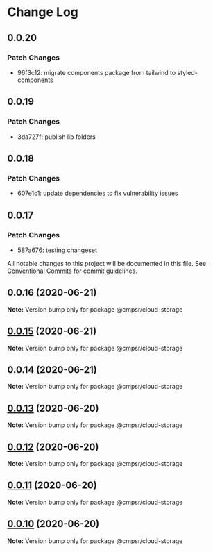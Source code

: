 # Change Log

## 0.0.20

### Patch Changes

- 96f3c12: migrate components package from tailwind to styled-components

## 0.0.19

### Patch Changes

- 3da727f: publish lib folders

## 0.0.18

### Patch Changes

- 607e1c1: update dependencies to fix vulnerability issues

## 0.0.17

### Patch Changes

- 587a676: testing changeset

All notable changes to this project will be documented in this file.
See [Conventional Commits](https://conventionalcommits.org) for commit guidelines.

## 0.0.16 (2020-06-21)

**Note:** Version bump only for package @cmpsr/cloud-storage

## [0.0.15](https://github.com/cmpsr/composer/compare/v0.0.14...v0.0.15) (2020-06-21)

**Note:** Version bump only for package @cmpsr/cloud-storage

## 0.0.14 (2020-06-21)

**Note:** Version bump only for package @cmpsr/cloud-storage

## [0.0.13](https://github.com/cmpsr/composer/compare/v0.0.15...v0.0.13) (2020-06-20)

**Note:** Version bump only for package @cmpsr/cloud-storage

## [0.0.12](https://github.com/cmpsr/composer/compare/v0.0.15...v0.0.12) (2020-06-20)

**Note:** Version bump only for package @cmpsr/cloud-storage

## [0.0.11](https://github.com/cmpsr/composer/compare/v0.0.15...v0.0.11) (2020-06-20)

**Note:** Version bump only for package @cmpsr/cloud-storage

## [0.0.10](https://github.com/cmpsr/composer/compare/v0.0.15...v0.0.10) (2020-06-20)

**Note:** Version bump only for package @cmpsr/cloud-storage

